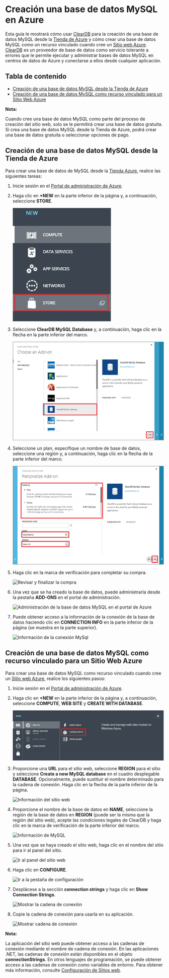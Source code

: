
# Creación una base de datos MySQL en Azure

Esta guía le mostrará cómo usar [ClearDB][1] para la creación de una base de datos MySQL desde la [Tienda de Azure](/en-us/store/overview/) y cómo crear una base de datos MySQL como un recurso vinculado cuando cree un [Sitio web Azure](/en-us/manage/services/web-sites/). [ClearDB][1] es un proveedor de base de datos como servicio tolerante a errores que le permite ejecutar y administrar bases de datos MySQL en centros de datos de Azure y conectarse a ellos desde cualquier aplicación.

## Tabla de contenido
* [Creación de una base de datos MySQL desde la Tienda de Azure](#CreateFromStore)
* [Creación de una base de datos MySQL como recurso vinculado para un Sitio Web Azure](#CreateForWebSite)

<div class="dev-callout">
<b>Nota:</b>
<p>Cuando cree una base de datos MySQL como parte del proceso de creación
del sitio web, solo se le permitirá crear una base de datos gratuita. Si crea una base de datos MySQL desde la Tienda de Azure, podrá crear una base de datos gratuita o seleccionar opciones de pago.</p>
</div>

<h2><a id="CreateFromStore"></a>Creación de una base de datos MySQL desde la Tienda de Azure</h2>

Para crear una base de datos de MySQL desde la [Tienda Azure](/en-us/store/overview/), realice las siguientes tareas:

1.  Inicie sesión en el [Portal de administración de Azure][2]. 
2.  Haga clic en **+NEW** en la parte inferior de la página y, a continuación, seleccione **STORE**.

    ![Seleccionar complemento de la tienda](./media/create-mysql-db/select-store.png)

3.  Seleccione **ClearDB MySQL Database** y, a continuación, haga clic en la flecha en la parte inferior del marco.
    
    ![Seleccionar la base de datos ClearDB MySQL](./media/create-mysql-db/select-cleardb-mysql.png)

4.  Seleccione un plan, especifique un nombre de base de datos, seleccione una región y, a continuación, haga clic en la flecha de la parte inferior del marco.
    
    ![Comprar la base de datos MySQL de la tienda](./media/create-mysql-db/purchase-mysql.png)

5.  Haga clic en la marca de verificación para completar su compra.
    
    ![Revisar y finalizar la
    compra](./media/create-mysql-db/complete-mysql-purchase.png)

6.  Una vez que se ha creado la base de datos, puede administrarla desde
    la pestaña **ADD-ONS** en el portal de administración.
    
    ![Administraci&oacute;n de la base de datos MySQL en el portal de
    Azure](./media/create-mysql-db/manage-mysql-add-on.png)

7.  Puede obtener acceso a la información de la conexión de la base de datos haciendo clic en **CONNECTION INFO** en la parte inferior de la página (se muestra en la parte superior).
    
    ![Informaci&oacute;n de la conexi&oacute;n
    MySql](./media/create-mysql-db/mysql-conn-info.png)

<h2><a id="CreateForWebSite"></a>Creación de una base de datos MySQL como recurso vinculado para un Sitio Web Azure</h2>

Para crear una base de datos MySQL como recurso vinculado cuando cree un [Sitio web Azure](/en-us/manage/services/web-sites/), realice los siguientes pasos:

1.  Inicie sesión en el [Portal de administración de Azure][2]. 
2.  Haga clic en **+NEW** en la parte inferior de la página y, a continuación, seleccione **COMPUTE**, **WEB SITE** y **CREATE WITH DATABASE**.
    
    ![Crear sitio web con base de datos](./media/create-mysql-db/custom_create.png)

3.  Proporcione una **URL** para el sitio web, seleccione **REGION** para el sitio y seleccione **Create a new MySQL database** en el cuadro desplegable **DATABASE**. Opcionalmente, puede sustituir el nombre determinado para la cadena de conexión. Haga clic en la flecha de la parte inferior de la página.
    
    ![Informaci&oacute;n del sitio
    web](./media/create-mysql-db/provide-website-details.png)

4.  Proporcione el nombre de la base de datos en **NAME**, seleccione la región de la base de datos en **REGION** (puede ser la misma que la región del sitio web), acepte las condiciones legales de ClearDB y haga clic en la marca de verificación de la parte inferior del marco.
    
    ![Informaci&oacute;n de
    MySQL](./media/create-mysql-db/provide-mysql-details.png)

5.  Una vez que se haya creado el sitio web, haga clic en el nombre del sitio para ir al panel del sitio.
    
    ![Ir al panel del sitio
    web](./media/create-mysql-db/go-to-website-dashboard.png)

6.  Haga clic en **CONFIGURE**.
    
    ![Ir a la pesta&ntilde;a de
    configuraci&oacute;n](./media/create-mysql-db/go-to-configure-tab.png)

7.  Desplácese a la sección **connection strings** y haga clic en **Show Connection Strings**.
    
    ![Mostrar la cadena de
    conexi&oacute;n](./media/create-mysql-db/show-conn-string.png)

8.  Copie la cadena de conexión para usarla en su aplicación.
    
    ![Mostrar cadena de
    conexi&oacute;n](./media/create-mysql-db/shown-conn-string.png)

<div  class="dev-callout">
<b>Nota:</b> 
<p>La aplicación del sitio web puede obtener acceso a las cadenas de
conexión mediante el nombre de cadena de conexión. En las aplicaciones
.NET, las cadenas de conexión están disponibles en el objeto <b>connectionStrings</b>. En otros lenguajes de
programación, se puede obtener acceso a las cadenas de conexión como variables de entorno. Para obtener más información, consulte <a href="/en-us/manage/services/web-sites/how-to-configure-websites/">Configuración de Sitios web</a>.</p>
</div>



[1]: http://www.cleardb.com/
[2]: http://manage.windowsazure.com